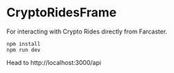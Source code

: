# CryptoRidesFrame
For interacting with Crypto Rides directly from Farcaster.

```
npm install
npm run dev
```

Head to http://localhost:3000/api
